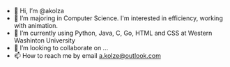 - 👋 Hi, I’m @akolza
- 👀 I’m majoring in Computer Science. I'm interested in efficiency, working with animation.
- 🌱 I’m currently using Python, Java, C, Go, HTML and CSS at Western Washinton University
- 💞️ I’m looking to collaborate on ...
- 📫 How to reach me by email a.kolze@outlook.com

<!---
akolza/akolza is a ✨ special ✨ repository because its `README.md` (this file) appears on your GitHub profile.
You can click the Preview link to take a look at your changes.
--->
